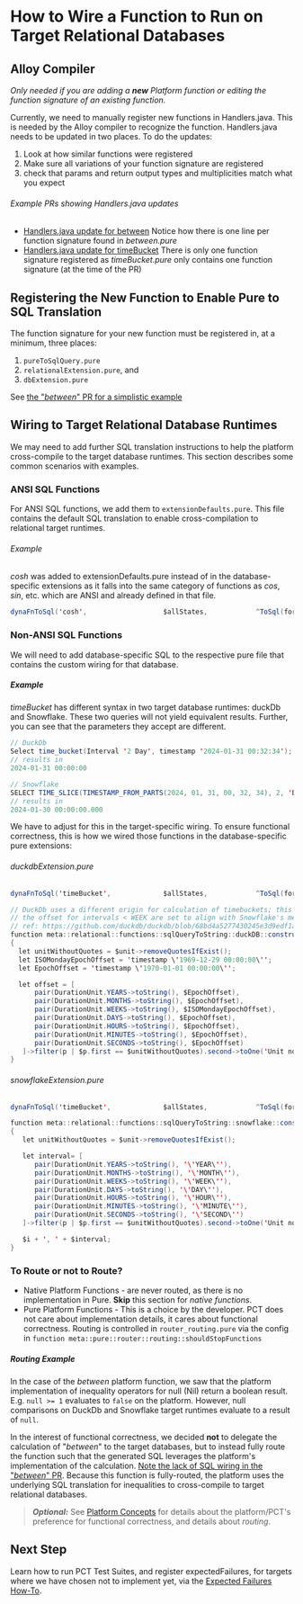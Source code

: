 # How to Wire a Function to Run on Target Relational Databases
## Alloy Compiler
*Only needed if you are adding a **new** Platform function or editing the function signature of an existing function.*

Currently, we need to manually register new functions in Handlers.java. This is needed by the Alloy compiler to recognize the function.
Handlers.java needs to be updated in two places. To do the updates:
1. Look at how similar functions were registered
2. Make sure all variations of your function signature are registered
3. check that params and return output types and multiplicities match what you expect

###### Example PRs showing Handlers.java updates
- [Handlers.java update for between](https://github.com/finos/legend-engine/pull/3560/files#diff-e99981e388e52fb746dc3e0959192f6db18bc1ec8ed1b43b8a769f28c5233564)
Notice how there is one line per function signature found in *between.pure*
- [Handlers.java update for timeBucket](https://github.com/finos/legend-engine/pull/3491/files#diff-e99981e388e52fb746dc3e0959192f6db18bc1ec8ed1b43b8a769f28c5233564)
There is only one function signature registered as *timeBucket.pure* only contains one function signature (at the time of the PR)

## Registering the New Function to Enable Pure to SQL Translation
The function signature for your new function must be registered in, at a minimum, three places:
1. ```pureToSqlQuery.pure```
2. ```relationalExtension.pure```, and
3. ```dbExtension.pure```

See [the "*between*" PR for a simplistic example](https://github.com/finos/legend-engine/pull/3560/files#diff-bf7def219fdef8a303208f8d40450b2b9a99539417b4fe6316cccf439452d1ac)

## Wiring to Target Relational Database Runtimes
We may need to add further SQL translation instructions to help the platform cross-compile to the target database runtimes.
This section describes some common scenarios with examples.

### ANSI SQL Functions
For ANSI SQL functions, we add them to ```extensionDefaults.pure```. This file contains the default SQL translation to
enable cross-compilation to relational target runtimes.

###### Example
*cosh* was added to extensionDefaults.pure instead of in the database-specific extensions as it falls into the same category of functions
as *cos*, *sin*, etc. which are ANSI and already defined in that file.
```Java
dynaFnToSql('cosh',                   $allStates,            ^ToSql(format='cosh(%s)'),
```

### Non-ANSI SQL Functions
We will need to add database-specific SQL to the respective pure file that contains the custom wiring for that database.

##### Example
*timeBucket* has different syntax in two target database runtimes: duckDb and Snowflake. These two queries will not yield equivalent results. Further, you can see that the parameters they accept are different.
```Java
// DuckDb
Select time_bucket(Interval '2 Day', timestamp '2024-01-31 00:32:34');
// results in 
2024-01-31 00:00:00

// Snowflake
SELECT TIME_SLICE(TIMESTAMP_FROM_PARTS(2024, 01, 31, 00, 32, 34), 2, 'DAY', 'START')
// results in
2024-01-30 00:00:00.000
```

We have to adjust for this in the target-specific wiring. To ensure functional correctness, this is how we wired those functions
in the database-specific pure extensions:
###### duckdbExtension.pure
```Java
dynaFnToSql('timeBucket',             $allStates,            ^ToSql(format='cast(time_bucket(%s) as timestamp_s)', transform={p:String[3] | constructIntervalFunction($p->at(2), $p->at(1)) + ', ' + $p->at(0) + ', ' + constructTimeBucketOffset($p->at(2))})),

// DuckDb uses a different origin for calculation of timebuckets; this offset helps to standardize toward unix epoch as origin and
// the offset for intervals < WEEK are set to align with Snowflake's methodology, as opposed to that which is outlined in DuckDb
// ref: https://github.com/duckdb/duckdb/blob/68bd4a5277430245e3d9edf1abbb9813520a3dff/extension/core_functions/scalar/date/time_bucket.cpp#L18
function meta::relational::functions::sqlQueryToString::duckDB::constructTimeBucketOffset(unit:String[1]):String[1]
{
  let unitWithoutQuotes = $unit->removeQuotesIfExist();
  let ISOMondayEpochOffset = 'timestamp \'1969-12-29 00:00:00\'';
  let EpochOffset = 'timestamp \'1970-01-01 00:00:00\'';

  let offset = [
      pair(DurationUnit.YEARS->toString(), $EpochOffset),
      pair(DurationUnit.MONTHS->toString(), $EpochOffset),
      pair(DurationUnit.WEEKS->toString(), $ISOMondayEpochOffset),
      pair(DurationUnit.DAYS->toString(), $EpochOffset),
      pair(DurationUnit.HOURS->toString(), $EpochOffset),
      pair(DurationUnit.MINUTES->toString(), $EpochOffset),
      pair(DurationUnit.SECONDS->toString(), $EpochOffset)
   ]->filter(p | $p.first == $unitWithoutQuotes).second->toOne('Unit not found: ' + $unitWithoutQuotes);
}
```
###### snowflakeExtension.pure
```Java
dynaFnToSql('timeBucket',             $allStates,            ^ToSql(format='TIME_SLICE(%s)', transform={p:String[3]|$p->at(0) + ', ' + constructInterval($p->at(2), $p->at(1))})),

function meta::relational::functions::sqlQueryToString::snowflake::constructInterval(unit:String[1], i:String[1]):String[1]
{
   let unitWithoutQuotes = $unit->removeQuotesIfExist();

   let interval= [
      pair(DurationUnit.YEARS->toString(), '\'YEAR\''),
      pair(DurationUnit.MONTHS->toString(), '\'MONTH\''),
      pair(DurationUnit.WEEKS->toString(), '\'WEEK\''),
      pair(DurationUnit.DAYS->toString(), '\'DAY\''),
      pair(DurationUnit.HOURS->toString(), '\'HOUR\''),
      pair(DurationUnit.MINUTES->toString(), '\'MINUTE\''),
      pair(DurationUnit.SECONDS->toString(), '\'SECOND\'')
   ]->filter(p | $p.first == $unitWithoutQuotes).second->toOne('Unit not supported: ' + $unitWithoutQuotes);

   $i + ', ' + $interval;
}
```

### To Route or not to Route?
- Native Platform Functions - are never routed, as there is no implementation in Pure. **Skip** this section for *native functions*.
- Pure Platform Functions - This is a choice by the developer. PCT does not care about implementation details, it cares about functional correctness.
Routing is controlled in ```router_routing.pure``` via the config in ```function meta::pure::router::routing::shouldStopFunctions```

##### Routing Example
In the case of the *between* platform function, we saw that the platform implementation of inequality
operators for null (Nil) return a boolean result. E.g. ```null >= 1``` evaluates to ```false``` on the platform. 
However, null comparisons on DuckDb and Snowflake target runtimes evaluate to a result of ```null```. 

In the interest of functional correctness, we decided **not** to delegate the calculation of "*between*" to the target databases, but to instead fully route the function such that the generated SQL leverages
the platform's implementation of the calculation. [Note the lack of SQL wiring in the "*between*" PR](https://github.com/finos/legend-engine/pull/3560/files#diff-bf7def219fdef8a303208f8d40450b2b9a99539417b4fe6316cccf439452d1ac). Because this function is fully-routed, the platform uses the underlying SQL translation for inequalities to cross-compile to target relational databases.

> **_Optional:_**
See [Platform Concepts](concepts-glossary.md) for details about the platform/PCT's preference
for functional correctness, and details about *routing*.

## Next Step
Learn how to run PCT Test Suites, and register expectedFailures, for targets where we have chosen not to implement yet, via the [Expected Failures How-To](expected-failures-howto.md).